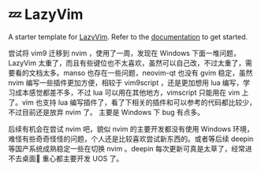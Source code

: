 # 💤 LazyVim

A starter template for [LazyVim](https://github.com/LazyVim/LazyVim).
Refer to the [documentation](https://lazyvim.github.io/installation) to get started.

尝试将 vim9 迁移到 nvim ，使用了一周，发现在 Windows 下面一堆问题， LazyVim 太重了，而且有些键位也不太喜欢，虽然可以自己改，不过太重了，需要看的文档太多。manso 也存在一些问题，neovim-qt 也没有 gvim 稳定，虽然 nvim 编写一些插件更加方便，相较于 vim9script ，还是更加想用 lua 编写，学习成本感觉都差不多，不过 lua 可以用在其他地方，vimscript 只能用在 vim 上了。vim 也支持 lua 编写插件了，看了下相关的插件和可以参考的代码都比较少，不过目前还是放弃 nvim 了。 主要是 Windows 下 bug 有点多。

后续有机会在尝试 nvim 吧，貌似 nvim 的主要开发都没有使用 Windows 环境，难怪有些奇奇怪怪的问题，个人还是比较喜欢尝试新东西的。或者等后续 deepin 等国产系统成熟稳定一些在切换 nvim 。deepin 每次更新可真是太草了，经常进不去桌面🤣 重心都主要开发 UOS 了。
